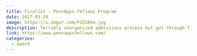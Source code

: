 ```yaml
---
title: Finalist - PennApps Fellows Program
date: 2017-03-29
image: https://i.imgur.com/P1EG84w.jpg
description: Terribly unorganized admissions process but got through first round. This program is basically dead now.
link: https://www.pennappsfellows.com/
categories:
  - award
---
```

